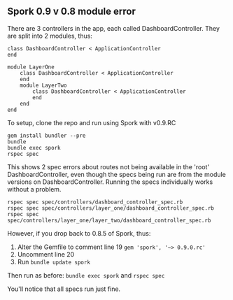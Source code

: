 ## Spork 0.9 v 0.8 module error

There are 3 controllers in the app, each called DashboardController. They are split into 2 modules, thus:

    class DashboardController < ApplicationController
    end
    
    module LayerOne
        class DashboardController < ApplicationController
        end
        module LayerTwo
            class DashboardController < ApplicationController
            end
        end
    end
    
To setup, clone the repo and run using Spork with v0.9.RC

    gem install bundler --pre
    bundle
    bundle exec spork
    rspec spec
    
This shows 2 spec errors about routes not being available in the 'root' DashboardController, even though the specs being run are from the module versions on DashboardController.
Running the specs individually works without a problem.

    rspec spec spec/controllers/dashboard_controller_spec.rb
    rspec spec spec/controllers/layer_one/dashboard_controller_spec.rb
    rspec spec spec/controllers/layer_one/layer_two/dashboard_controller_spec.rb

However, if you drop back to 0.8.5 of Spork, thus:

1. Alter the Gemfile to comment line 19
    `gem 'spork', '~> 0.9.0.rc'`
2. Uncomment line 20
3. Run
    `bundle update spork`

Then run as before:
    `bundle exec spork` and
    `rspec spec`
    
You'll notice that all specs run just fine.